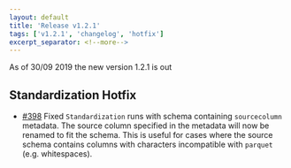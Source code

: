 ```yaml
---
layout: default
title: 'Release v1.2.1'
tags: ['v1.2.1', 'changelog', 'hotfix']
excerpt_separator: <!--more-->
---
```

As of 30/09 2019 the new version 1.2.1 is out
<!--more-->

## Standardization Hotfix
- [#398](https://github.com/AbsaOSS/enceladus/issues/398) Fixed `Standardization` runs with schema containing `sourcecolumn` metadata. 
The source column specified in the metadata will now be renamed to fit the schema. 
This is useful for cases where the source schema contains columns with characters incompatible with `parquet` (e.g. whitespaces).
